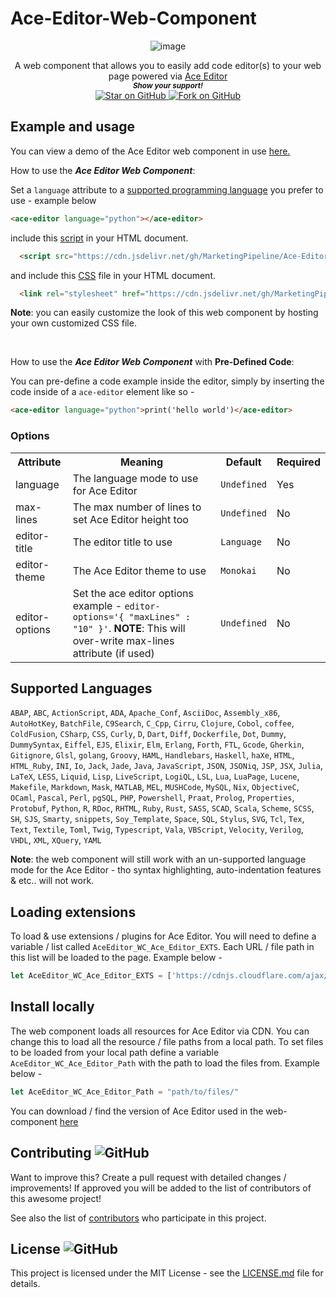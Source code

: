 # Ace-Editor-Web-Component



<div align="center"> 

![image](https://user-images.githubusercontent.com/86180097/202600069-4a82c9b8-a033-4d04-a32d-e784906cbf01.png)

A web component that allows you to easily add code editor(s) to your web page powered via [Ace Editor](https://github.com/ajaxorg/ace) <br>
  <small> <b><i>Show your support!</i> </b></small>
  <br>
   <a href="https://github.com/MarketingPipeline/Ace-Editor-Web-Component">
    <img title="Star on GitHub" src="https://img.shields.io/github/stars/MarketingPipeline/Ace-Editor-Web-Component.svg?style=social&label=Star">
  </a>
  <a href="https://github.com/MarketingPipeline/Ace-Editor-Web-Component/fork">
    <img title="Fork on GitHub" src="https://img.shields.io/github/forks/MarketingPipeline/Ace-Editor-Web-Component.svg?style=social&label=Fork">
  </a>

</div>





## Example and usage

You can view a demo of the Ace Editor web component in use [here.](https://marketingpipeline.github.io/Ace-Editor-Web-Component/demo.html)


How to use the <b><i>Ace Editor Web Component</b></i>:

Set a <code>language</code> attribute to a [supported programming language](#supported-languages) you prefer to use - example below


```html
<ace-editor language="python"></ace-editor>
```    




   include this [script](https://github.com/MarketingPipeline/Ace-Editor-Web-Component/blob/main/dist/ace-editor-wc.min.js) in your HTML document.
         
  ```html
    <script src="https://cdn.jsdelivr.net/gh/MarketingPipeline/Ace-Editor-Web-Component@1.0.2/dist/ace-editor-wc.min.js" defer></script> 
   ```
    
    
    
and include this [CSS](https://github.com/MarketingPipeline/Ace-Editor-Web-Component/blob/main/dist/ace-editor-wc.min.css) file in your HTML document.

```html
  <link rel="stylesheet" href="https://cdn.jsdelivr.net/gh/MarketingPipeline/Ace-Editor-Web-Component@v1.0.2/dist/ace-editor-wc.min.css">
```

<b>Note</b>: you can easily customize the look of this web component by hosting your own customized CSS file.


<br>


How to use the <b><i>Ace Editor Web Component</b></i> with <b>Pre-Defined Code</b>:

You can pre-define a code example inside the editor, simply by inserting the code inside of a <code>ace-editor</code> element like so - 

```html
<ace-editor language="python">print('hello world')</ace-editor>
```    


    
    
### Options



<table>
<tr>
<th>Attribute</th>
<th>Meaning</th>
<th>Default</th>
<th>Required</th>
</tr>
<tr>
<td>language</td>
 <td> The language mode to use for Ace Editor</b></td>
<td><code>Undefined</code></td>
<td>Yes</td>
</tr>
<tr>
<td> max-lines</td>
 <td>The max number of lines to set Ace Editor height too</b></td>
<td><code>Undefined</code></td>
<td>No</td>
</tr>
<td>editor-title</td>
 <td>The editor title to use</b></td>
<td><code>Language</code></td>
<td>No</td>
</tr>
<tr>
<td> editor-theme</td>
 <td>The Ace Editor theme to use</b></td>
<td><code>Monokai</code></td>
<td>No</td>
</tr>
<tr>
<td> editor-options</td>
 <td>Set the ace editor options example - <code>editor-options='{ "maxLines" : "10" }'</code>. <b>NOTE</b>: This will over-write max-lines attribute (if used)</b></td>
<td><code>Undefined</code></td>
<td>No</td>
</tr>







</table>


## Supported Languages

`ABAP`,
`ABC`,
`ActionScript`,
`ADA`,
`Apache_Conf`,
`AsciiDoc`,
`Assembly_x86`,
`AutoHotKey`,
`BatchFile`,
`C9Search`,
`C_Cpp`,
`Cirru`,
`Clojure`,
`Cobol`,
`coffee`,
`ColdFusion`,
`CSharp`,
`CSS`,
`Curly`,
`D`,
`Dart`,
`Diff`,
`Dockerfile`,
`Dot`,
`Dummy`,
`DummySyntax`,
`Eiffel`,
`EJS`,
`Elixir`,
`Elm`,
`Erlang`,
`Forth`,
`FTL`,
`Gcode`,
`Gherkin`,
`Gitignore`,
`Glsl`,
`golang`,
`Groovy`,
`HAML`,
`Handlebars`,
`Haskell`,
`haXe`,
`HTML`,
`HTML_Ruby`,
`INI`,
`Io`,
`Jack`,
`Jade`,
`Java`,
`JavaScript`,
`JSON`,
`JSONiq`,
`JSP`,
`JSX`,
`Julia`,
`LaTeX`,
`LESS`,
`Liquid`,
`Lisp`,
`LiveScript`,
`LogiQL`,
`LSL`,
`Lua`,
`LuaPage`,
`Lucene`,
`Makefile`,
`Markdown`,
`Mask`,
`MATLAB`,
`MEL`,
`MUSHCode`,
`MySQL`,
`Nix`,
`ObjectiveC`,
`OCaml`,
`Pascal`,
`Perl`,
`pgSQL`,
`PHP`,
`Powershell`,
`Praat`,
`Prolog`,
`Properties`,
`Protobuf`,
`Python`,
`R`,
`RDoc`,
`RHTML`,
`Ruby`,
`Rust`,
`SASS`,
`SCAD`,
`Scala`,
`Scheme`,
`SCSS`,
`SH`,
`SJS`,
`Smarty`,
`snippets`,
`Soy_Template`,
`Space`,
`SQL`,
`Stylus`,
`SVG`,
`Tcl`,
`Tex`,
`Text`,
`Textile`,
`Toml`,
`Twig`,
`Typescript`,
`Vala`,
`VBScript`,
`Velocity`,
`Verilog`,
`VHDL`,
`XML`,
`XQuery`,
`YAML`

<b>Note</b>: the web component will still work with an un-supported language mode for the Ace Editor - tho syntax highlighting, auto-indentation features & etc.. will not work. 

## Loading extensions

To load & use extensions / plugins for Ace Editor. You will need to define a variable / list called ```AceEditor_WC_Ace_Editor_EXTS```. Each URL / file path in this list will be loaded to the page. Example below -

```js
let AceEditor_WC_Ace_Editor_EXTS = ['https://cdnjs.cloudflare.com/ajax/libs/ace/1.2.9/ext-language_tools.js']
```

## Install locally

The web component loads all resources for Ace Editor via CDN. You can change this to load all the resource / file paths from a local path. To set files to be loaded from your local path define a variable ```AceEditor_WC_Ace_Editor_Path``` with the path to load the files from. Example below -

```js
let AceEditor_WC_Ace_Editor_Path = "path/to/files/"
```

You can download / find the version of Ace Editor used in the web-component [here](https://cdnjs.com/libraries/ace)

## Contributing ![GitHub](https://img.shields.io/github/contributors/MarketingPipeline/Ace-Editor-Web-Component)

Want to improve this? Create a pull request with detailed changes / improvements! If approved you will be added to the list of contributors of this awesome project!


See also the list of
[contributors](https://github.com/MarketingPipeline/Ace-Editor-Web-Component/graphs/contributors) who
participate in this project.

## License ![GitHub](https://img.shields.io/github/license/MarketingPipeline/Ace-Editor-Web-Component)

This project is licensed under the MIT License - see the
[LICENSE.md](https://github.com/MarketingPipeline/Ace-Editor-Web-Component/blob/main/LICENSE) file for
details.
